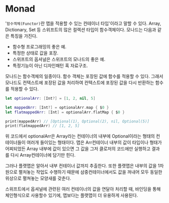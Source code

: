 # Monad
'`함수객체(Functor)`란 맵을 적용할 수 있는 컨테이너 타입'이라고 말할 수 있다. Array, Dictionary, Set 등 스위프트의 많은 컬렉션 타입이 함수객체이다.
모나드는 다음과 같은 특징을 가진다. 

* 함수형 프로그래밍의 좋은 예.
* 특정한 상태로 값을 포장.
* 스위프트의 옵셔널은 스위프트의 모나드의 좋은 예.
* 특정기능이 아닌 디자인패턴 혹 자료구조.

모나드는 함수객체의 일종이다. 함수 객체는 포장된 값에 함수를 적용할 수 있다. 그래서 모나드도 컨텍스트에 포장된 값을 처리하여 컨텍스트에 포장된 값을 다시 반환하는 함수를 적용할 수 있다.
```Swift
let optionalArr: [Int?] = [1, 2, nil, 5]

let mappedArr: [Int?] = optionalArr.map { $0 }
let flatmappedArr: [Int] = optionalArr.flatMap { $0 }

print(mappedArr) // [Optional(1), Optional(2), nil, Optional(5)]
print(flatmappedArr) // [1, 2, 5]
```

위 코드에서 optionalArr은 Array라는 컨테이너의 내부에 Optional이라는 형태의 컨테이너들이 여러개 들이있는 형태이다. 맵은 Arr컨테이너 내부의 값이 타입이나 형태가 어찌되었든 Array 내부에 값이 있으면 그 값을 그저 클로저의 코드에만 실행하고 결과를 다시 Array컨테이너에 담기만 힌다.

그러나 플랫맵은 알아서 내부 컨테이너 값까지 추출한다. 또한 플랫맵은 내부의 값을 1차원으로 펼처놓는 작업도 수행하기 때문에 삼중컨테이너에서도 값을 꺼내어 모두 동일한 위상으로 펼쳐놓는 모양새를 갖춘다.

스위프트에서 옵셔널에 관련된 여러 컨테이너의 값을 연달아 처리할 때, 바인딩을 통해 체인형식으로 사용할수 있기에, 맵보다는 플랫맵이 더 유용하게 사용된다.

